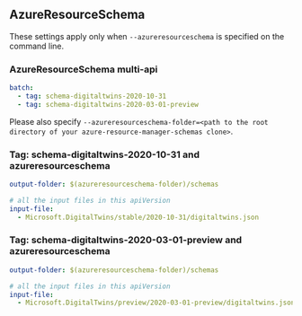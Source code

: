 ## AzureResourceSchema

These settings apply only when `--azureresourceschema` is specified on the command line.

### AzureResourceSchema multi-api

``` yaml $(azureresourceschema) && $(multiapi)
batch:
  - tag: schema-digitaltwins-2020-10-31
  - tag: schema-digitaltwins-2020-03-01-preview

```

Please also specify `--azureresourceschema-folder=<path to the root directory of your azure-resource-manager-schemas clone>`.

### Tag: schema-digitaltwins-2020-10-31 and azureresourceschema

``` yaml $(tag) == 'schema-digitaltwins-2020-10-31' && $(azureresourceschema)
output-folder: $(azureresourceschema-folder)/schemas

# all the input files in this apiVersion
input-file:
  - Microsoft.DigitalTwins/stable/2020-10-31/digitaltwins.json

```

### Tag: schema-digitaltwins-2020-03-01-preview and azureresourceschema

``` yaml $(tag) == 'schema-digitaltwins-2020-03-01-preview' && $(azureresourceschema)
output-folder: $(azureresourceschema-folder)/schemas

# all the input files in this apiVersion
input-file:
  - Microsoft.DigitalTwins/preview/2020-03-01-preview/digitaltwins.json

```
